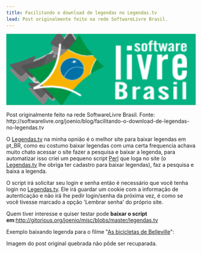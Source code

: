 ```yaml
---
title: Facilitando o download de legendas no Legendas.tv
lead: Post originalmente feito na rede SoftwareLivre Brasil.
---
```


![software livre brasil logo](/files/softwarelivre-brasil-post-image.png)

<div class="alert alert-warning">
Post originalmente feito na rede SoftwareLivre Brasil. Fonte:<br/>
http://softwarelivre.org/joenio/blog/facilitando-o-download-de-legendas-no-legendas.tv
</div>

<p>O <a href="http://legendas.tv/" title="Legendas.tv">Legendas.tv</a> na minha opnião é o melhor site para baixar legendas em pt_BR, como eu costumo baixar legendas com uma certa frequencia achava muito chato acessar o site fazer a pesquisa e baixar a legenda, para automatizar isso criei um pequeno script <a href="http://www.perl.org.br/">Perl</a> que loga no site (o <a href="http://legendas.tv/" title="Legendas.tv">Legendas.tv</a> lhe obriga ter cadastro para baixar legendas), faz a pesquisa e baixa a legenda.</p>

<p>O script irá solicitar seu login e senha então é necessário que você tenha login no <a href="http://legendas.tv/" title="Legendas.tv">Legendas.tv</a>. Ele irá guardar um cookie com a informação de autenticação e não irá lhe pedir login/senha da próxima vez, é como se você tivesse marcado a opção 'Lembrar senha' do próprio site.</p>

<p>Quem tiver interesse e quiser testar pode <strong>baixar o script em</strong>:<a href="http://gitorious.org/joenio/misc/blobs/master/legendas.tv">http://gitorious.org/joenio/misc/blobs/master/legendas.tv</a></p>

<p>Exemplo baixando legenda para o filme "<a href="http://www.melhoresfilmes.com.br/filmes/as-triplettes-de-belleville">As bicicletas de Belleville</a>":</p>

<div class="alert alert-danger">
Imagem do post original quebrada não pôde ser recuparada.
</div>
